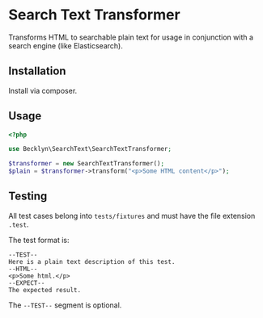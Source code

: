 Search Text Transformer
=======================

Transforms HTML to searchable plain text for usage in conjunction with a search engine (like Elasticsearch).


Installation
------------

Install via composer.


Usage
-----

```php
<?php

use Becklyn\SearchText\SearchTextTransformer;

$transformer = new SearchTextTransformer();
$plain = $transformer->transform("<p>Some HTML content</p>");
```


Testing
-------

All test cases belong into `tests/fixtures` and must have the file extension `.test`.

The test format is:

```
--TEST--
Here is a plain text description of this test.
--HTML--
<p>Some html.</p>
--EXPECT--
The expected result.
```

The `--TEST--` segment is optional.

